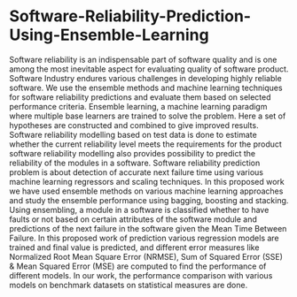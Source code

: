 # Software-Reliability-Prediction-Using-Ensemble-Learning
Software reliability is an indispensable part of software quality and is one among the most inevitable aspect for evaluating quality of software product. Software Industry endures various challenges in developing highly reliable software. We use the ensemble methods and machine learning techniques for software reliability predictions and evaluate them based on selected performance criteria. Ensemble learning, a machine learning paradigm where multiple base learners are trained to solve the problem. Here a set of hypotheses are constructed and combined to give improved results. Software reliability modelling based on test data is done to estimate whether the current reliability level meets the requirements for the product software reliability modelling also provides possibility to predict the reliability of the modules in a software. Software reliability prediction problem is about detection of accurate next failure time using various machine learning regressors and scaling techniques. In this proposed work we have used ensemble methods on various machine learning approaches and study the ensemble performance using bagging, boosting and stacking. Using ensembling, a module in a software is classified whether to have faults or not based on certain attributes of the software module and predictions of the next failure in the software given the Mean Time Between Failure. In this proposed work of prediction various regression models are trained and final value is predicted, and different error measures like Normalized Root Mean Square Error (NRMSE), Sum of Squared Error (SSE) & Mean Squared Error (MSE) are computed to find the performance of different models. In our work, the performance comparison with various models on benchmark datasets on statistical measures are done.
